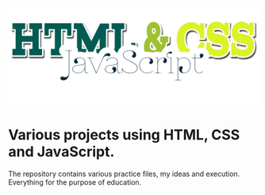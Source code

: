<img alt="Logo" height="200" src="https://raw.githubusercontent.com/PiotrSierant/HTML-CSS-JS/main/logo.png" title="Logo" width="1080"/>

# Various projects using HTML, CSS and JavaScript.

The repository contains various practice files, my ideas and execution. Everything for the purpose of education.